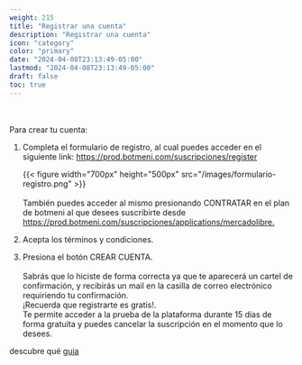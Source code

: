 ```yaml
---
weight: 215
title: "Registrar una cuenta"
description: "Registrar una cuenta"
icon: "category"
color: "primary"
date: "2024-04-08T23:13:49-05:00"
lastmod: "2024-04-08T23:13:49-05:00"
draft: false
toc: true
---
```

<br></br>
Para crear tu cuenta:

1. Completa el formulario de registro, al cual puedes acceder en el siguiente link: <https://prod.botmeni.com/suscripciones/register>

    {{< figure width="700px" height="500px" src="/images/formulario-registro.png" >}}
<br></br>
    También puedes acceder al mismo presionando CONTRATAR en el plan de botmeni al que desees suscribirte desde <https://prod.botmeni.com/suscripciones/applications/mercadolibre.>

2. Acepta los términos y condiciones.
3. Presiona el botón CREAR CUENTA.
<br></br>
Sabrás que lo hiciste de forma correcta ya que te aparecerá un cartel de confirmación, y recibirás un mail en la casilla de correo electrónico requiriendo tu confirmación.<br>
¡Recuerda que registrarte es gratis!. <br>
Te permite acceder a la prueba de la plataforma durante 15 días de forma gratuita y puedes cancelar la suscripción en el momento que lo desees.






descubre qué [guia](../../bienvenida.md#¡estamos-aquí-para-ayudarte-ayudarte)


